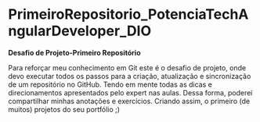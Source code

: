 # PrimeiroRepositorio_PotenciaTechAngularDeveloper_DIO
**Desafio de Projeto-Primeiro Repositório**

Para reforçar meu conhecimento em Git este é o desafio de projeto, onde devo executar todos os passos para a criação, atualização e sincronização de um repositório no GitHub. Tendo em mente todas as dicas e direcionamentos apresentados pelo expert nas aulas. Dessa forma, poderei compartilhar minhas anotações e exercícios. Criando assim, o primeiro (de muitos) projetos do seu portfólio ;)


